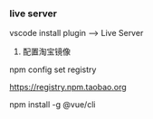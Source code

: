 

### live server
vscode install plugin  --> Live Server




1. 配置淘宝镜像

npm config set registry


https://registry.npm.taobao.org


npm install -g @vue/cli